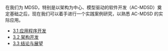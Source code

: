 在我们为 MDSD，特别是以架构为中心、模型驱动的软件开发（AC-MDSD）奠定基础之后，现在我们可以着手进行一个实践案例研究，以熟悉 AC-MDSD 的实际应用。

* [3.1 应用程序开发](1.md)
* [3.2 架构开发](2.md)
* [3.3 结论与展望](3.md)
